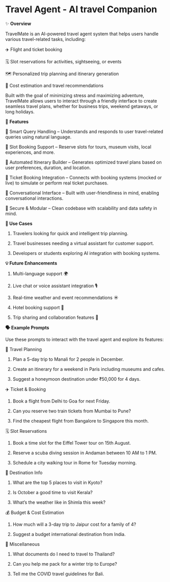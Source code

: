 # Travel Agent - AI travel Companion

✨ **Overview**

TravelMate is an AI-powered travel agent system that helps users handle various travel-related tasks, including:

✈️ Flight and ticket booking

🗓️ Slot reservations for activities, sightseeing, or events

🗺️ Personalized trip planning and itinerary generation

🧾 Cost estimation and travel recommendations

Built with the goal of minimizing stress and maximizing adventure, TravelMate allows users to interact through a friendly interface to create seamless travel plans, whether for business trips, weekend getaways, or long holidays.




🔧 **Features**


🧠 Smart Query Handling – Understands and responds to user travel-related queries using natural language.

📅 Slot Booking Support – Reserve slots for tours, museum visits, local experiences, and more.

📍 Automated Itinerary Builder – Generates optimized travel plans based on user preferences, duration, and location.

🛫 Ticket Booking Integration – Connects with booking systems (mocked or live) to simulate or perform real ticket purchases.

💬 Conversational Interface – Built with user-friendliness in mind, enabling conversational interactions.

🔐 Secure & Modular – Clean codebase with scalability and data safety in mind.



**🚀 Use Cases**


1. Travelers looking for quick and intelligent trip planning.

2. Travel businesses needing a virtual assistant for customer support.

3. Developers or students exploring AI integration with booking systems.



**💡 Future Enhancements**


1. Multi-language support 🌍

2. Live chat or voice assistant integration 🎙️

3. Real-time weather and event recommendations ☀️

4. Hotel booking support 🏨

5. Trip sharing and collaboration features 👥


   

**🗣️ Example Prompts**


Use these prompts to interact with the travel agent and explore its features:

🧭 Travel Planning
1. Plan a 5-day trip to Manali for 2 people in December.

2. Create an itinerary for a weekend in Paris including museums and cafes.

3. Suggest a honeymoon destination under ₹50,000 for 4 days.

✈️ Ticket & Booking
1. Book a flight from Delhi to Goa for next Friday.

2. Can you reserve two train tickets from Mumbai to Pune?

3. Find the cheapest flight from Bangalore to Singapore this month.

🗓️ Slot Reservations
1. Book a time slot for the Eiffel Tower tour on 15th August.

2. Reserve a scuba diving session in Andaman between 10 AM to 1 PM.

3. Schedule a city walking tour in Rome for Tuesday morning.

📍 Destination Info
1. What are the top 5 places to visit in Kyoto?

2. Is October a good time to visit Kerala?

3. What’s the weather like in Shimla this week?

💰 Budget & Cost Estimation
1. How much will a 3-day trip to Jaipur cost for a family of 4?

2. Suggest a budget international destination from India.

🧳 Miscellaneous
1. What documents do I need to travel to Thailand?

2. Can you help me pack for a winter trip to Europe?

3. Tell me the COVID travel guidelines for Bali.











